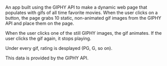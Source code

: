 An app built using the GIPHY API to make a dynamic web page that populates with gifs of all time favorite movies.
When the user clicks on a button, the page grabs 10 static, non-animated gif images from the GIPHY API and place them on the page.

When the user clicks one of the still GIPHY images, the gif animates. If the user clicks the gif again, it stops playing.

Under every gif, rating is desplayed (PG, G, so on).

This data is provided by the GIPHY API.

